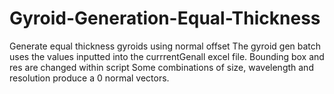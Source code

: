 # Gyroid-Generation-Equal-Thickness
Generate equal thickness gyroids using normal offset 
The gyroid gen batch uses the values inputted into the currrentGenall excel file. Bounding box and res are changed within script 
Some combinations of size, wavelength and resolution produce a 0 normal vectors. 
